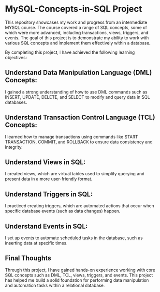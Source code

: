 # MySQL-Concepts-in-SQL Project

This repository showcases my work and progress from an intermediate MYSQL course. The course covered a range of SQL concepts, some of which were more advanced, including transactions, views, triggers, and events. The goal of this project is to demonstrate my ability to work with various SQL concepts and implement them effectively within a database.


By completing this project, I have achieved the following learning objectives:

## Understand Data Manipulation Language (DML) Concepts:
I gained a strong understanding of how to use DML commands such as INSERT, UPDATE, DELETE, and SELECT to modify and query data in SQL databases.

## Understand Transaction Control Language (TCL) Concepts:
I learned how to manage transactions using commands like START TRANSACTION, COMMIT, and ROLLBACK to ensure data consistency and integrity.

## Understand Views in SQL:
I created views, which are virtual tables used to simplify querying and present data in a more user-friendly format.

## Understand Triggers in SQL:
I practiced creating triggers, which are automated actions that occur when specific database events (such as data changes) happen.

## Understand Events in SQL:
I set up events to automate scheduled tasks in the database, such as inserting data at specific times.

## Final Thoughts
Through this project, I have gained hands-on experience working with core SQL concepts such as DML, TCL, views, triggers, and events. This project has helped me build a solid foundation for performing data manipulation and automation tasks within a relational database.
